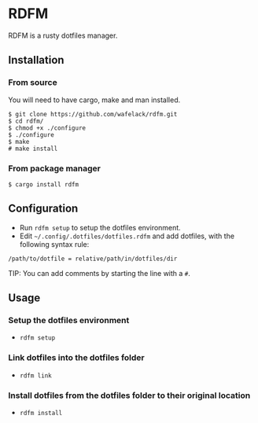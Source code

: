 RDFM
====

RDFM is a rusty dotfiles manager.

Installation
------------

### From source

You will need to have cargo, make and man installed.

```
$ git clone https://github.com/wafelack/rdfm.git
$ cd rdfm/
$ chmod +x ./configure
$ ./configure
$ make
# make install
```

### From package manager

`$ cargo install rdfm`


Configuration
-------------

* Run `rdfm setup` to setup the dotfiles environment.
* Edit `~/.config/.dotfiles/dotfiles.rdfm` and add dotfiles, with the following syntax rule:

```
/path/to/dotfile = relative/path/in/dotfiles/dir
```

TIP: You can add comments by starting the line with a `#`.

Usage
-----

### Setup the dotfiles environment

* `rdfm setup`

### Link dotfiles into the dotfiles folder

* `rdfm link`

### Install dotfiles from the dotfiles folder to their original location

* `rdfm install`

